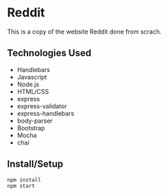 # Reddit
This is a copy of the website Reddit done from scrach.

## Technologies Used
- Handlebars
- Javascript
- Node.js
- HTML/CSS
- express
- express-validator
- express-handlebars
- body-parser
- Bootstrap
- Mocha
- chai

## Install/Setup

```
npm install
npm start
```